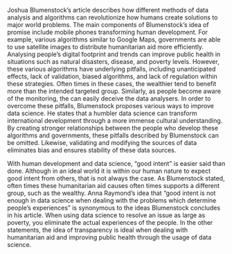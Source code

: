 

   Joshua Blumenstock’s article describes how different methods of data analysis and algorithms can revolutionize how humans create solutions to major world problems. The main components of Blumenstock’s idea of promise include mobile phones transforming human development. For example, various algorithms similar to Google Maps, governments are able to use satellite images to distribute humanitarian aid more efficiently. Analysing people’s digital footprint and trends can improve public health in situations such as natural disasters, disease, and poverty levels. However, these various algorithms have underlying pitfalls, including unanticipated effects, lack of validation, biased algorithms, and lack of regulation within these strategies. Often times in these cases, the wealthier tend to benefit more than the intended targeted group. Similarly, as people become aware of the monitoring, the can easily deceive the data analysers. In order to overcome these pitfalls, Blumenstock proposes various ways to improve data science. He states that a humbler data science can transform international development through a more immense cultural understanding. By creating stronger relationships between the people who develop these algorithms and governments, these pitfalls described by Blumenstock can be omitted. Likewise, validating and modifying the sources of data eliminates bias and ensures stability of these data sources. 
 
  With human development and data science, “good intent” is easier said than done. Although in an ideal world it is within our human nature to expect good intent from others, that is not always the case. As Blumenstock stated, often times these humanitarian aid causes often times supports a different group, such as the wealthy. Anna Raymond’s idea that “good intent is not enough in data science when dealing with the problems which determine people’s experiences” is synonymous to the ideas Blumenstock concludes in his article. When using data science to resolve an issue as large as poverty, you eliminate the actual experiences of the people. In the other statements, the idea of transparency is ideal when dealing with humanitarian aid and improving public health through the usage of data science. 


